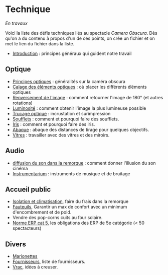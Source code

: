 # Technique

*En travaux*

Voici la liste des défis techniques liés au spectacle *Camera Obscura*. Dès qu'on a du contenu à propos d'un de ces points, on crée un fichier et on met le lien du fichier dans la liste.

- [Introduction](introtechnique.md) : principes généraux qui guident notre travail

## Optique
- [Principes optiques](optique.md) : généralités sur la caméra obscura
- [Calage des éléments optiques](calage.md) : où placer les différents éléments optiques
- [Renversement de l'image](renversement.md) : comment retourner l'image de 180° (et autres rotations)
- [Luminosité](luminosite.md) : comment obtenir l'image la plus lumineuse possible
- [Trucage optique](../technique/surimpression.md) : incrustation et surimpression
- [Soufflets](soufflets.md) : comment et pourquoi faire des soufflets.
- [Iris](iris.md) : comment et pourquoi faire des iris.
- [Abaque](abaque.md) : abaque des distances de tirage pour quelques objectifs.
- [Vitres](vitres.md) : travailler avec des vitres et des miroirs.

## Audio
- [diffusion du son dans la remorque](son.md) : comment donner l'illusion du son cinéma
- [Instrumentarium](instrumentarium.md) : instruments de musique et de bruitage

## Accueil public
- [Isolation et climatisation](isolation.md), faire du frais dans la remorque
- [Fauteuils](fauteuils.md), Garantir un max de confort avec un minimum d'encombrement et de poid.
- Vendre des pop-corns cuits au four solaire.
- [Norme ERP cat 5](norme-erp.md), les obligations des ERP de 5e catégorie (< 50 spectacteurs)
  
## Divers
- [Marionettes](marionettes.md)
- [Fournisseurs](fournisseurs.md), liste de fournisseurs.
- [Vrac](vrac.md), idées à creuser.
